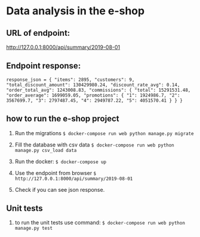 # Data analysis in the e-shop
## URL of endpoint:
http://127.0.0.1:8000/api/summary/2019-08-01

## Endpoint response:
`response_json = {
    "items": 2895,
    "customers": 9,
    "total_discount_amount": 130429980.24,
    "discount_rate_avg": 0.14,
    "order_total_avg": 1243008.83,
    "commissions": {
        "total": 15291531.48,
        "order_average": 1699059.05,
        "promotions": {
            "1": 1924986.7,
            "2": 3567699.7,
            "3": 2797487.45,
            "4": 2949787.22,
            "5": 4051570.41
        }
    }
}`

## how to run the e-shop project
1. Run the migrations
`$ docker-compose run web python manage.py migrate`

2. Fill the database with csv data
`$ docker-compose run web python manage.py csv_load data`

3. Run the docker:
`$ docker-compose up`

4. Use the endpoint from browser
`$ http://127.0.0.1:8000/api/summary/2019-08-01`

5. Check if you can see json response.

## Unit tests
1. to run the unit tests use command:
`$ docker-compose run web python manage.py test`
